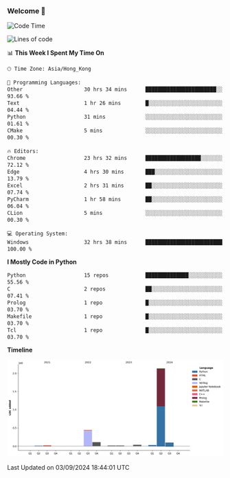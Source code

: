 ### Welcome 👋

<!--START_SECTION:waka-->
![Code Time](http://img.shields.io/badge/Code%20Time-635%20hrs%2050%20mins-blue)

![Lines of code](https://img.shields.io/badge/From%20Hello%20World%20I%27ve%20Written-2.9%20million%20lines%20of%20code-blue)

📊 **This Week I Spent My Time On** 

```text
🕑︎ Time Zone: Asia/Hong_Kong

💬 Programming Languages: 
Other                    30 hrs 34 mins      ███████████████████████░░   93.66 % 
Text                     1 hr 26 mins        █░░░░░░░░░░░░░░░░░░░░░░░░   04.44 % 
Python                   31 mins             ░░░░░░░░░░░░░░░░░░░░░░░░░   01.61 % 
CMake                    5 mins              ░░░░░░░░░░░░░░░░░░░░░░░░░   00.30 % 

🔥 Editors: 
Chrome                   23 hrs 32 mins      ██████████████████░░░░░░░   72.12 % 
Edge                     4 hrs 30 mins       ███░░░░░░░░░░░░░░░░░░░░░░   13.79 % 
Excel                    2 hrs 31 mins       ██░░░░░░░░░░░░░░░░░░░░░░░   07.74 % 
PyCharm                  1 hr 58 mins        ██░░░░░░░░░░░░░░░░░░░░░░░   06.04 % 
CLion                    5 mins              ░░░░░░░░░░░░░░░░░░░░░░░░░   00.30 % 

💻 Operating System: 
Windows                  32 hrs 38 mins      █████████████████████████   100.00 % 
```

**I Mostly Code in Python** 

```text
Python                   15 repos            ██████████████░░░░░░░░░░░   55.56 % 
C                        2 repos             ██░░░░░░░░░░░░░░░░░░░░░░░   07.41 % 
Prolog                   1 repo              █░░░░░░░░░░░░░░░░░░░░░░░░   03.70 % 
Makefile                 1 repo              █░░░░░░░░░░░░░░░░░░░░░░░░   03.70 % 
Tcl                      1 repo              █░░░░░░░░░░░░░░░░░░░░░░░░   03.70 % 
```



**Timeline**

![Lines of Code chart](https://raw.githubusercontent.com/xhj2501/xhj2501/main/assets/bar_graph.png)


 Last Updated on 03/09/2024 18:44:01 UTC
<!--END_SECTION:waka-->

